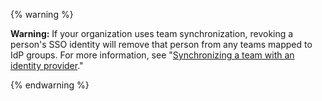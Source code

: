 {% warning %}

**Warning:** If your organization uses team synchronization, revoking a person's SSO identity will remove that person from any teams mapped to IdP groups. For more information, see "[Synchronizing a team with an identity provider](/github/setting-up-and-managing-organizations-and-teams/synchronizing-a-team-with-an-identity-provider-group)."

{% endwarning %}
